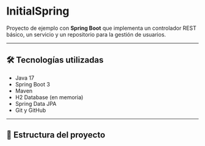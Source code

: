 # InitialSpring

Proyecto de ejemplo con **Spring Boot** que implementa un controlador REST básico, un servicio y un repositorio para la gestión de usuarios.

---

## 🛠 Tecnologías utilizadas

- Java 17
- Spring Boot 3
- Maven
- H2 Database (en memoria)
- Spring Data JPA
- Git y GitHub

---

## 📁 Estructura del proyecto

